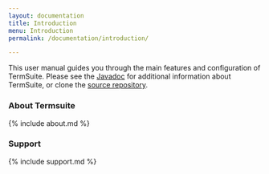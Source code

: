 ```yaml
---
layout: documentation
title: Introduction
menu: Introduction
permalink: /documentation/introduction/

---
```


This user manual guides you through the main features and configuration of TermSuite. Please see the [Javadoc]({{site.javadoc}}) for additional information about TermSuite, or clone the [source repository]({{site.github}}).


### About Termsuite

{% include about.md %}

### Support

{% include support.md %}
